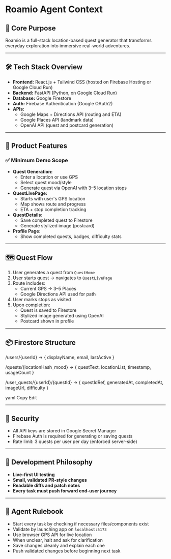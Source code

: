 # Roamio Agent Context

## 🎯 Core Purpose

Roamio is a full-stack location-based quest generator that transforms everyday exploration into immersive real-world adventures.

---

## 🛠️ Tech Stack Overview

- **Frontend:** React.js + Tailwind CSS (hosted on Firebase Hosting or Google Cloud Run)
- **Backend:** FastAPI (Python, on Google Cloud Run)
- **Database:** Google Firestore
- **Auth:** Firebase Authentication (Google OAuth2)
- **APIs:**
  - Google Maps + Directions API (routing and ETA)
  - Google Places API (landmark data)
  - OpenAI API (quest and postcard generation)

---

## 🧠 Product Features

### ✅ Minimum Demo Scope
- **Quest Generation:**
  - Enter a location or use GPS
  - Select quest mood/style
  - Generate quest via OpenAI with 3–5 location stops
- **QuestLivePage:**
  - Starts with user's GPS location
  - Map shows route and progress
  - ETA + stop completion tracking
- **QuestDetails:**
  - Save completed quest to Firestore
  - Generate stylized image (postcard)
- **Profile Page:**
  - Show completed quests, badges, difficulty stats

---

## 🗺️ Quest Flow

1. User generates a quest from `QuestHome`
2. User starts quest → navigates to `QuestLivePage`
3. Route includes:
   - Current GPS → 3–5 Places
   - Google Directions API used for path
4. User marks stops as visited
5. Upon completion:
   - Quest is saved to Firestore
   - Stylized image generated using OpenAI
   - Postcard shown in profile

---

## 📦 Firestore Structure

/users/{userId}
→ { displayName, email, lastActive }

/quests/{locationHash_mood}
→ { questText, locationList, timestamp, usageCount }

/user_quests/{userId}/{questId}
→ { questIdRef, generatedAt, completedAt, imageUrl, difficulty }

yaml
Copy
Edit

---

## 🔐 Security

- All API keys are stored in Google Secret Manager
- Firebase Auth is required for generating or saving quests
- Rate limit: 3 quests per user per day (enforced server-side)

---

## 🔄 Development Philosophy

- **Live-first UI testing**
- **Small, validated PR-style changes**
- **Readable diffs and patch notes**
- **Every task must push forward end-user journey**

---

## 🤖 Agent Rulebook

- Start every task by checking if necessary files/components exist
- Validate by launching app on `localhost:5173`
- Use browser GPS API for live location
- When unclear, halt and ask for clarification
- Save changes cleanly and explain each one
- Push validated changes before beginning next task
